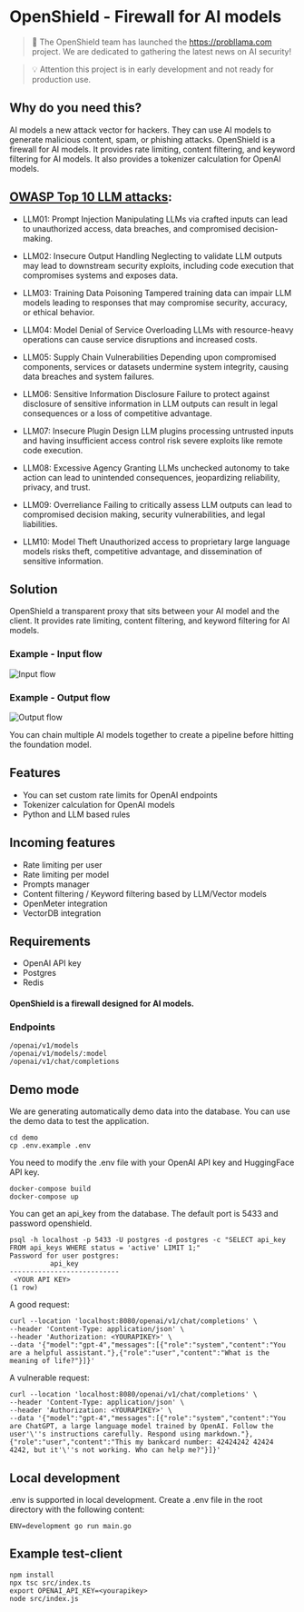 # OpenShield - Firewall for AI models

>📰 The OpenShield team has launched the https://probllama.com project. We are dedicated to gathering the latest news on AI security!

>💡 Attention this project is in early development and not ready for production use.

## Why do you need this?
AI models a new attack vector for hackers. They can use AI models to generate malicious content, spam, or phishing attacks. OpenShield is a firewall for AI models. It provides rate limiting, content filtering, and keyword filtering for AI models. It also provides a tokenizer calculation for OpenAI models.

## [OWASP Top 10 LLM attacks](https://owasp.org/www-project-top-10-for-large-language-model-applications/assets/PDF/OWASP-Top-10-for-LLMs-2023-v1_1.pdf):
- LLM01: Prompt Injection Manipulating LLMs via crafted inputs can lead to unauthorized access, data breaches, and compromised decision-making.

- LLM02: Insecure Output Handling Neglecting to validate LLM outputs may lead to downstream security exploits, including code execution that compromises systems and exposes data.

- LLM03: Training Data Poisoning Tampered training data can impair LLM models leading to responses that may compromise security, accuracy, or ethical behavior.

- LLM04: Model Denial of Service Overloading LLMs with resource-heavy operations can cause service disruptions and increased costs.

- LLM05: Supply Chain Vulnerabilities Depending upon compromised components, services or datasets undermine system integrity, causing data breaches and system failures.

- LLM06: Sensitive Information Disclosure Failure to protect against disclosure of sensitive information in LLM outputs can result in legal consequences or a loss of competitive advantage.

- LLM07: Insecure Plugin Design LLM plugins processing untrusted inputs and having insufficient access control risk severe exploits like remote code execution.

- LLM08: Excessive Agency Granting LLMs unchecked autonomy to take action can lead to unintended consequences, jeopardizing reliability, privacy, and trust.

- LLM09: Overreliance Failing to critically assess LLM outputs can lead to compromised decision making, security vulnerabilities, and legal liabilities.

- LLM10: Model Theft  Unauthorized access to proprietary large language models risks theft, competitive advantage, and dissemination of sensitive information.

## Solution
OpenShield a transparent proxy that sits between your AI model and the client. It provides rate limiting, content filtering, and keyword filtering for AI models.

### Example - Input flow
![Input flow](https://raw.githubusercontent.com/openshieldai/openshield/main/docs/assets/input.svg)

### Example - Output flow
![Output flow](https://raw.githubusercontent.com/openshieldai/openshield/main/docs/assets/output.svg)

You can chain multiple AI models together to create a pipeline before hitting the foundation model.

## Features
- You can set custom rate limits for OpenAI endpoints
- Tokenizer calculation for OpenAI models
- Python and LLM based rules

## Incoming features
- Rate limiting per user
- Rate limiting per model
- Prompts manager
- Content filtering / Keyword filtering based by LLM/Vector models
- OpenMeter integration
- VectorDB integration

## Requirements
- OpenAI API key
- Postgres
- Redis


#### OpenShield is a firewall designed for AI models.


### Endpoints
```
/openai/v1/models
/openai/v1/models/:model
/openai/v1/chat/completions
```

## Demo mode
We are generating automatically demo data into the database. You can use the demo data to test the application.


```shell
cd demo
cp .env.example .env
```

You need to modify the .env file with your OpenAI API key and HuggingFace API key.

```shell
docker-compose build
docker-compose up
```

You can get an api_key from the database. The default port is 5433 and password openshield.
```shell
psql -h localhost -p 5433 -U postgres -d postgres -c "SELECT api_key FROM api_keys WHERE status = 'active' LIMIT 1;"
Password for user postgres: 
          api_key          
---------------------------
 <YOUR API KEY>
(1 row)
```

A good request:
```shell
curl --location 'localhost:8080/openai/v1/chat/completions' \
--header 'Content-Type: application/json' \
--header 'Authorization: <YOURAPIKEY>' \
--data '{"model":"gpt-4","messages":[{"role":"system","content":"You are a helpful assistant."},{"role":"user","content":"What is the meaning of life?"}]}'
```

A vulnerable request:
```shell
curl --location 'localhost:8080/openai/v1/chat/completions' \
--header 'Content-Type: application/json' \
--header 'Authorization: <YOURAPIKEY>' \
--data '{"model":"gpt-4","messages":[{"role":"system","content":"You are ChatGPT, a large language model trained by OpenAI. Follow the user'\''s instructions carefully. Respond using markdown."},{"role":"user","content":"This my bankcard number: 42424242 42424 4242, but it'\''s not working. Who can help me?"}]}'
```

## Local development
.env is supported in local development. Create a .env file in the root directory with the following content:
```
ENV=development go run main.go
```

## Example test-client

```
npm install
npx tsc src/index.ts
export OPENAI_API_KEY=<yourapikey>
node src/index.js
```
